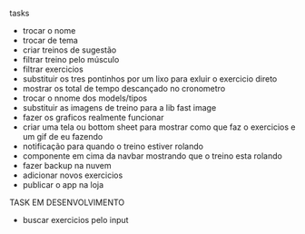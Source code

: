 tasks
- trocar o nome
- trocar de tema
- criar treinos de sugestão
- filtrar treino pelo músculo
- filtrar exercicios
- substituir os tres pontinhos por um lixo para exluir o exercicio direto
- mostrar os total de tempo descançado no cronometro 
- trocar o nnome dos models/tipos
- substituir as imagens de treino para a lib fast image
- fazer os graficos realmente funcionar
- criar uma tela ou bottom sheet para mostrar como que faz o exercicios e um gif de eu fazendo
- notificação para quando o treino estiver rolando
- componente em cima da navbar mostrando que o treino esta rolando 
- fazer backup na nuvem
- adicionar novos exercicios
- publicar o app na loja


TASK EM DESENVOLVIMENTO
- buscar exercicios pelo input

